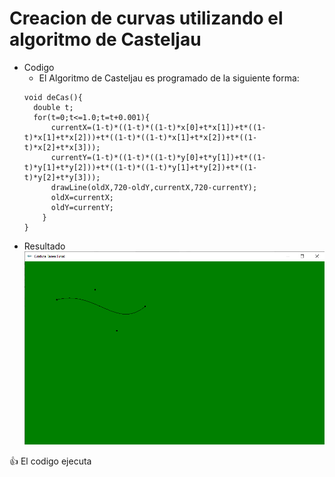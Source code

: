 # Creacion de curvas utilizando el algoritmo de Casteljau
- Codigo
  * El Algoritmo de Casteljau es programado de la siguiente forma:
  ```
  void deCas(){
	double t;
	for(t=0;t<=1.0;t=t+0.001){
		currentX=(1-t)*((1-t)*((1-t)*x[0]+t*x[1])+t*((1-t)*x[1]+t*x[2]))+t*((1-t)*((1-t)*x[1]+t*x[2])+t*((1-t)*x[2]+t*x[3]));
		currentY=(1-t)*((1-t)*((1-t)*y[0]+t*y[1])+t*((1-t)*y[1]+t*y[2]))+t*((1-t)*((1-t)*y[1]+t*y[2])+t*((1-t)*y[2]+t*y[3]));
		drawLine(oldX,720-oldY,currentX,720-currentY);
		oldX=currentX;
		oldY=currentY;
	  }
  }
  ```
- Resultado 
![alt text](https://github.com/faoladhaku/Grafica/blob/master/Tarea%20Final/grafica.png)


:+1: El codigo ejecuta 
